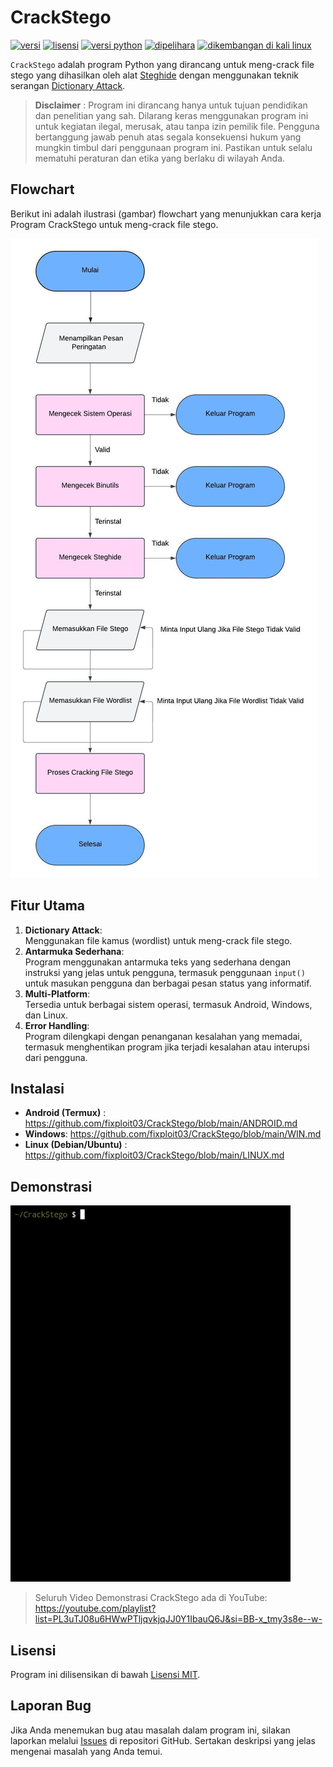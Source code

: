 # CrackStego

[![versi](https://img.shields.io/badge/versi-1.0.0-blue)](https://github.com/fixploit03/CrackStego/releases)
[![lisensi](https://img.shields.io/badge/lisensi-MIT-green)](https://github.com/fixploit03/CrackStego/blob/main/LICENSE)
[![versi python](https://img.shields.io/badge/python-%E2%89%A5%203.6-blue.svg)](https://www.python.org/)
[![dipelihara](https://img.shields.io/badge/Dipelihara-Ya-96c40f)](https://img.shields.io/badge/Dipelihara-Ya-96c40f)
[![dikembangan di kali linux](https://img.shields.io/badge/Dikembangkan%20di-Kali%20Linux-blueviolet)](https://www.kali.org/)

`CrackStego` adalah program Python yang dirancang untuk meng-crack file stego yang dihasilkan oleh alat [Steghide](https://steghide.sourceforge.net/) dengan menggunakan teknik serangan [Dictionary Attack](https://www.asdf.id/definisi-dictionary-attack-adalah/).

> **Disclaimer** : Program ini dirancang hanya untuk tujuan pendidikan dan penelitian yang sah.
Dilarang keras menggunakan program ini untuk kegiatan ilegal, merusak,
atau tanpa izin pemilik file. Pengguna bertanggung jawab penuh atas segala
konsekuensi hukum yang mungkin timbul dari penggunaan program ini. Pastikan
untuk selalu mematuhi peraturan dan etika yang berlaku di wilayah Anda.

## Flowchart 

Berikut ini adalah ilustrasi (gambar) flowchart yang menunjukkan cara kerja Program CrackStego untuk meng-crack file stego.

![](https://github.com/fixploit03/CrackStego/blob/main/FLC.jpg)

## Fitur Utama 

1. **Dictionary Attack**:  
   Menggunakan file kamus (wordlist) untuk meng-crack file stego.
2. **Antarmuka Sederhana**:  
   Program menggunakan antarmuka teks yang sederhana dengan instruksi yang jelas untuk pengguna, termasuk penggunaan `input()` untuk masukan pengguna dan berbagai pesan status yang informatif.
3. **Multi-Platform**:  
   Tersedia untuk berbagai sistem operasi, termasuk Android, Windows, dan Linux.
4. **Error Handling**:  
   Program dilengkapi dengan penanganan kesalahan yang memadai, termasuk menghentikan program jika terjadi kesalahan atau interupsi dari pengguna.

## Instalasi

- **Android (Termux)** :   https://github.com/fixploit03/CrackStego/blob/main/ANDROID.md
- **Windows**:   https://github.com/fixploit03/CrackStego/blob/main/WIN.md
- **Linux (Debian/Ubuntu)** :   https://github.com/fixploit03/CrackStego/blob/main/LINUX.md
  
## Demonstrasi

![](https://github.com/fixploit03/CrackStego/blob/main/demonstrasi.gif)

> Seluruh Video Demonstrasi CrackStego ada di YouTube:  
https://youtube.com/playlist?list=PL3uTJ08u6HWwPTljqvkjqJJ0Y1IbauQ6J&si=BB-x_tmy3s8e--w-

## Lisensi 

Program ini dilisensikan di bawah [Lisensi MIT](https://github.com/fixploit03/CrackStego/blob/main/LICENSE).

## Laporan Bug

Jika Anda menemukan bug atau masalah dalam program ini, silakan laporkan melalui [Issues](https://github.com/fixploit03/CrackStego/issues) di repositori GitHub. Sertakan deskripsi yang jelas mengenai masalah yang Anda temui.
